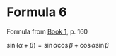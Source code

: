 # Formula 6

Formula from [Book 1](../../Buch1.md), p. 160

$\sin{(\alpha + \beta)} = \sin{\alpha}\cos{\beta} + \cos{\alpha}\sin{\beta}$
